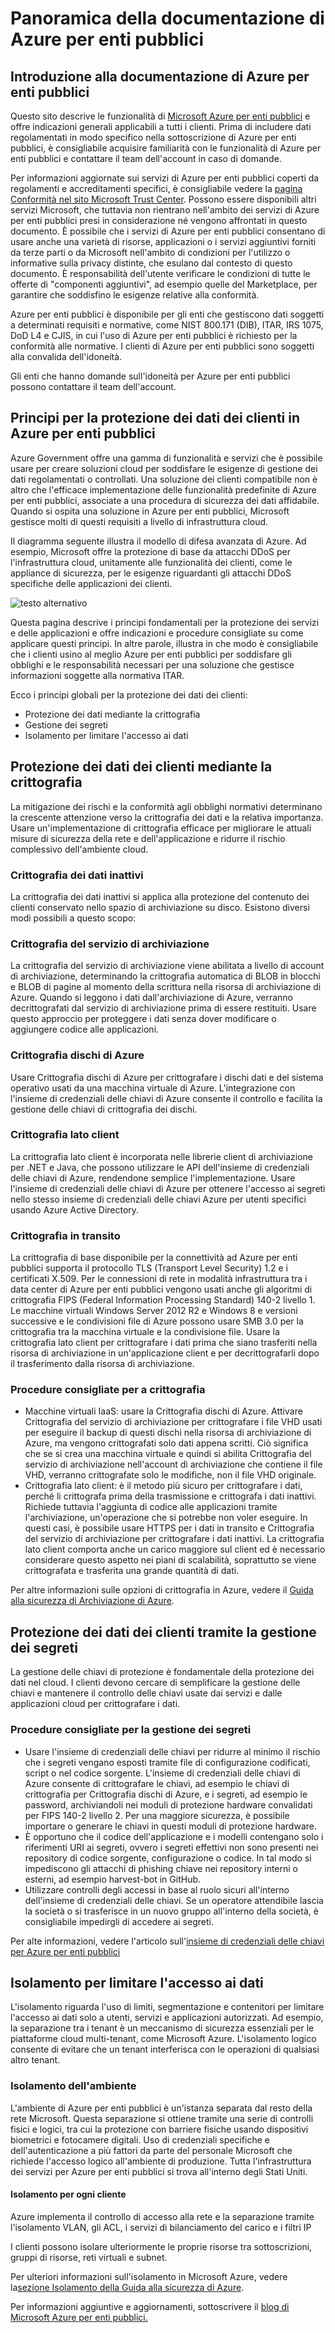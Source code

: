 <properties
	pageTitle="Documentazione di Azure per enti pubblici | Microsoft Azure"
	description="Fornisce un confronto delle funzionalità e informazioni aggiuntive sullo sviluppo di applicazioni per Azure Government"
	services="Azure-Government"
	cloud="gov" 
	documentationCenter=""
	authors="ryansoc"
	manager="zakramer"
	editor=""/>

<tags
	ms.service="multiple"
	ms.devlang="na"
	ms.topic="article"
	ms.tgt_pltfrm="na"
	ms.workload="azure-government"
	ms.date="08/25/2016"
	ms.author="ryansoc"/>


#  Panoramica della documentazione di Azure per enti pubblici

##  Introduzione alla documentazione di Azure per enti pubblici

Questo sito descrive le funzionalità di [Microsoft Azure per enti pubblici](https://azure.microsoft.com/features/gov/) e offre indicazioni generali applicabili a tutti i clienti. Prima di includere dati regolamentati in modo specifico nella sottoscrizione di Azure per enti pubblici, è consigliabile acquisire familiarità con le funzionalità di Azure per enti pubblici e contattare il team dell'account in caso di domande.

Per informazioni aggiornate sui servizi di Azure per enti pubblici coperti da regolamenti e accreditamenti specifici, è consigliabile vedere la [pagina Conformità nel sito Microsoft Trust Center](http://www.microsoft.com/it-IT/TrustCenter/Compliance/default.aspx). Possono essere disponibili altri servizi Microsoft, che tuttavia non rientrano nell'ambito dei servizi di Azure per enti pubblici presi in considerazione né vengono affrontati in questo documento. È possibile che i servizi di Azure per enti pubblici consentano di usare anche una varietà di risorse, applicazioni o i servizi aggiuntivi forniti da terze parti o da Microsoft nell'ambito di condizioni per l'utilizzo o informative sulla privacy distinte, che esulano dal contesto di questo documento. È responsabilità dell'utente verificare le condizioni di tutte le offerte di "componenti aggiuntivi", ad esempio quelle del Marketplace, per garantire che soddisfino le esigenze relative alla conformità.

Azure per enti pubblici è disponibile per gli enti che gestiscono dati soggetti a determinati requisiti e normative, come NIST 800.171 (DIB), ITAR, IRS 1075, DoD L4 e CJIS, in cui l'uso di Azure per enti pubblici è richiesto per la conformità alle normative. I clienti di Azure per enti pubblici sono soggetti alla convalida dell'idoneità.

Gli enti che hanno domande sull'idoneità per Azure per enti pubblici possono contattare il team dell'account.

##  Principi per la protezione dei dati dei clienti in Azure per enti pubblici

Azure Government offre una gamma di funzionalità e servizi che è possibile usare per creare soluzioni cloud per soddisfare le esigenze di gestione dei dati regolamentati o controllati. Una soluzione dei clienti compatibile non è altro che l'efficace implementazione delle funzionalità predefinite di Azure per enti pubblici, associate a una procedura di sicurezza dei dati affidabile. Quando si ospita una soluzione in Azure per enti pubblici, Microsoft gestisce molti di questi requisiti a livello di infrastruttura cloud.

Il diagramma seguente illustra il modello di difesa avanzata di Azure. Ad esempio, Microsoft offre la protezione di base da attacchi DDoS per l'infrastruttura cloud, unitamente alle funzionalità dei clienti, come le appliance di sicurezza, per le esigenze riguardanti gli attacchi DDoS specifiche delle applicazioni dei clienti.

![testo alternativo](./media/azure-government-Defenseindepth.png)

Questa pagina descrive i principi fondamentali per la protezione dei servizi e delle applicazioni e offre indicazioni e procedure consigliate su come applicare questi principi. In altre parole, illustra in che modo è consigliabile che i clienti usino al meglio Azure per enti pubblici per soddisfare gli obblighi e le responsabilità necessari per una soluzione che gestisce informazioni soggette alla normativa ITAR.

Ecco i principi globali per la protezione dei dati dei clienti:
* Protezione dei dati mediante la crittografia
* Gestione dei segreti
* Isolamento per limitare l'accesso ai dati

##  Protezione dei dati dei clienti mediante la crittografia

La mitigazione dei rischi e la conformità agli obblighi normativi determinano la crescente attenzione verso la crittografia dei dati e la relativa importanza. Usare un'implementazione di crittografia efficace per migliorare le attuali misure di sicurezza della rete e dell'applicazione e ridurre il rischio complessivo dell'ambiente cloud.

### <a name="Overview"></a>Crittografia dei dati inattivi
La crittografia dei dati inattivi si applica alla protezione del contenuto dei clienti conservato nello spazio di archiviazione su disco. Esistono diversi modi possibili a questo scopo:

### <a name="Overview"></a>Crittografia del servizio di archiviazione

La crittografia del servizio di archiviazione viene abilitata a livello di account di archiviazione, determinando la crittografia automatica di BLOB in blocchi e BLOB di pagine al momento della scrittura nella risorsa di archiviazione di Azure. Quando si leggono i dati dall'archiviazione di Azure, verranno decrittografati dal servizio di archiviazione prima di essere restituiti. Usare questo approccio per proteggere i dati senza dover modificare o aggiungere codice alle applicazioni.

### <a name="Overview"></a>Crittografia dischi di Azure
Usare Crittografia dischi di Azure per crittografare i dischi dati e del sistema operativo usati da una macchina virtuale di Azure. L'integrazione con l'insieme di credenziali delle chiavi di Azure consente il controllo e facilita la gestione delle chiavi di crittografia dei dischi.

### <a name="Overview"></a>Crittografia lato client
La crittografia lato client è incorporata nelle librerie client di archiviazione per .NET e Java, che possono utilizzare le API dell'insieme di credenziali delle chiavi di Azure, rendendone semplice l'implementazione. Usare l'insieme di credenziali delle chiavi di Azure per ottenere l'accesso ai segreti nello stesso insieme di credenziali delle chiavi Azure per utenti specifici usando Azure Active Directory.

### <a name="Overview"></a>Crittografia in transito

La crittografia di base disponibile per la connettività ad Azure per enti pubblici supporta il protocollo TLS (Transport Level Security) 1.2 e i certificati X.509. Per le connessioni di rete in modalità infrastruttura tra i data center di Azure per enti pubblici vengono usati anche gli algoritmi di crittografia FIPS (Federal Information Processing Standard) 140-2 livello 1. Le macchine virtuali Windows Server 2012 R2 e Windows 8 e versioni successive e le condivisioni file di Azure possono usare SMB 3.0 per la crittografia tra la macchina virtuale e la condivisione file. Usare la crittografia lato client per crittografare i dati prima che siano trasferiti nella risorsa di archiviazione in un'applicazione client e per decrittografarli dopo il trasferimento dalla risorsa di archiviazione.

### <a name="Overview"></a>Procedure consigliate per a crittografia

* Macchine virtuali IaaS: usare la Crittografia dischi di Azure. Attivare Crittografia del servizio di archiviazione per crittografare i file VHD usati per eseguire il backup di questi dischi nella risorsa di archiviazione di Azure, ma vengono crittografati solo dati appena scritti. Ciò significa che se si crea una macchina virtuale e quindi si abilita Crittografia del servizio di archiviazione nell'account di archiviazione che contiene il file VHD, verranno crittografate solo le modifiche, non il file VHD originale.
* Crittografia lato client: è il metodo più sicuro per crittografare i dati, perché li crittografa prima della trasmissione e crittografa i dati inattivi. Richiede tuttavia l'aggiunta di codice alle applicazioni tramite l'archiviazione, un'operazione che si potrebbe non voler eseguire. In questi casi, è possibile usare HTTPS per i dati in transito e Crittografia del servizio di archiviazione per crittografare i dati inattivi. La crittografia lato client comporta anche un carico maggiore sul client ed è necessario considerare questo aspetto nei piani di scalabilità, soprattutto se viene crittografata e trasferita una grande quantità di dati.

Per altre informazioni sulle opzioni di crittografia in Azure, vedere il [Guida alla sicurezza di Archiviazione di Azure](/storage-security-guide).

##  Protezione dei dati dei clienti tramite la gestione dei segreti

La gestione delle chiavi di protezione è fondamentale della protezione dei dati nel cloud. I clienti devono cercare di semplificare la gestione delle chiavi e mantenere il controllo delle chiavi usate dai servizi e dalle applicazioni cloud per crittografare i dati.

### <a name="Overview"></a>Procedure consigliate per la gestione dei segreti

* Usare l'insieme di credenziali delle chiavi per ridurre al minimo il rischio che i segreti vengano esposti tramite file di configurazione codificati, script o nel codice sorgente. L'insieme di credenziali delle chiavi di Azure consente di crittografare le chiavi, ad esempio le chiavi di crittografia per Crittografia dischi di Azure, e i segreti, ad esempio le password, archiviandoli nei moduli di protezione hardware convalidati per FIPS 140-2 livello 2. Per una maggiore sicurezza, è possibile importare o generare le chiavi in questi moduli di protezione hardware.
* È opportuno che il codice dell'applicazione e i modelli contengano solo i riferimenti URI ai segreti, ovvero i segreti effettivi non sono presenti nei repository di codice sorgente, configurazione o codice. In tal modo si impediscono gli attacchi di phishing chiave nei repository interni o esterni, ad esempio harvest-bot in GitHub.
* Utilizzare controlli degli accessi in base al ruolo sicuri all'interno dell'insieme di credenziali delle chiavi. Se un operatore attendibile lascia la società o si trasferisce in un nuovo gruppo all'interno della società, è consigliabile impedirgli di accedere ai segreti.

Per alte informazioni, vedere l'articolo sull'[insieme di credenziali delle chiavi per Azure per enti pubblici](/azure-government/azure-government-tech-keyvault)

##  Isolamento per limitare l'accesso ai dati

L'isolamento riguarda l'uso di limiti, segmentazione e contenitori per limitare l'accesso ai dati solo a utenti, servizi e applicazioni autorizzati. Ad esempio, la separazione tra i tenant è un meccanismo di sicurezza essenziali per le piattaforme cloud multi-tenant, come Microsoft Azure. L'isolamento logico consente di evitare che un tenant interferisca con le operazioni di qualsiasi altro tenant.

### <a name="Overview"></a>Isolamento dell'ambiente
L'ambiente di Azure per enti pubblici è un'istanza separata dal resto della rete Microsoft. Questa separazione si ottiene tramite una serie di controlli fisici e logici, tra cui la protezione con barriere fisiche usando dispositivi biometrici e fotocamere digitali. Uso di credenziali specifiche e dell'autenticazione a più fattori da parte del personale Microsoft che richiede l'accesso logico all'ambiente di produzione. Tutta l'infrastruttura dei servizi per Azure per enti pubblici si trova all'interno degli Stati Uniti.

#### <a name="Overview"></a>Isolamento per ogni cliente
Azure implementa il controllo di accesso alla rete e la separazione tramite l'isolamento VLAN, gli ACL, i servizi di bilanciamento del carico e i filtri IP

I clienti possono isolare ulteriormente le proprie risorse tra sottoscrizioni, gruppi di risorse, reti virtuali e subnet.

Per ulteriori informazioni sull'isolamento in Microsoft Azure, vedere la[sezione Isolamento della Guida alla sicurezza di Azure](/azure-security-getting-started/#isolation).

Per informazioni aggiuntive e aggiornamenti, sottoscrivere il <a href="https://blogs.msdn.microsoft.com/azuregov/">blog di Microsoft Azure per enti pubblici. </a>

<!---HONumber=AcomDC_0928_2016-->